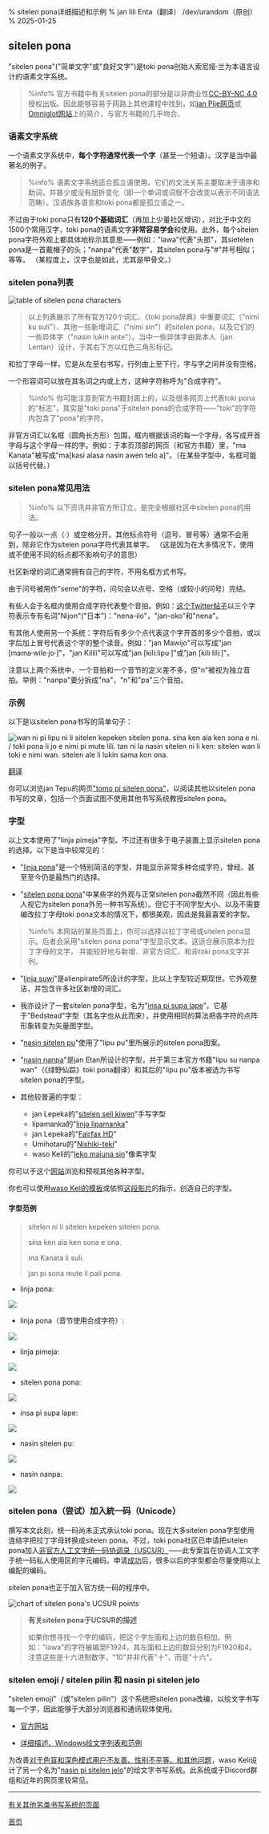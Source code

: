 % sitelen pona详细描述和示例
% jan lili Enta（翻译） /dev/urandom（原创）
% 2025-01-25

## sitelen pona

"sitelen pona"("简单文字"或"良好文字")是toki pona创始人索尼娅·兰为本语言设计的语素文字系统。

> %info%
> 官方书籍中有关sitelen pona的部分是以非商业性[CC-BY-NC 4.0](https://creativecommons.org/licenses/by-nc/4.0/)授权出版。因此能够容易于网路上其他课程中找到，如[jan Pije网页](https://web.archive.org/web/20220314033939/http://tokipona.net/tp/janpije/hieroglyphs.php)或[Omniglot网站](https://www.omniglot.com/conscripts/sitelenpona.htm)上的简介，与官方书籍的几乎吻合。

### 语素文字系统

一个语素文字系统中，**每个字符通常代表一个字**（甚至一个短语）。汉字是当中最著名的例子。

> %info%
> 语素文字系统适合孤立语使用。它们的文法关系主要取决于语序和助词，并甚少或没有屈折变化（即一个单词或词根不会改变以表示不同语法范畴）。汉语族各语言和toki pona都是孤立语之一。

不过由于toki pona只有**120个基础词汇**（再加上少量社区增词），对比于中文的1500个常用汉字，toki pona的语素文字**非常容易学会**和使用。此外，每个sitelen pona字符外观上都具体地标示其意思⸺例如："lawa"代表"头部"，其sietelen pona是一首戴帽子的头；"nanpa"代表"数字"，其sitelen pona与"\#"井号相似；等等。 （某程度上，汉字也是如此，尤其是甲骨文。）

### sitelen pona列表

![table of sitelen pona characters](/sitelen_pona.gif)

> 以上列表展示了所有官方120个词汇、《toki pona辞典》中重要词汇（"nimi ku suli"）、其他一些新增词汇（"nimi sin"）的sitelen pona，以及它们的一些异体字（"nasin lukin ante"）。当中一些异体字由我本人（jan Lentan）设计，于其右下方以红色三角形标记。

和拉丁字母一样，它是从左至右书写，行列由上至下行，字与字之间并没有空格。

一个形容词可以放在其名词之内或上方，这种字符称呼为"合成字符"。

> %info%
> 你可能注意到官方书籍封面上的，以及很多网页上代表toki pona的"标志"，其实是"toki pona"于sitelen pona的合成字符⸺"toki"的字符内包含了"pona"的字符。

非官方词汇以名框（圆角长方形）包围，框内根据该词的每一个字母，各写成开首字母与这个字母一样的字。例如：于本页顶部的网页（和官方书籍）里，"ma Kanata"被写成"ma[kasi alasa nasin awen telo
a]"。（在某些字型中，名框可能以括号代替。）

### sitelen pona常见用法

> %info%
> 以下资讯并非官方所订立，是完全根据社区中sitelen pona的用法。

句子一般以一点（·）或空格分开。其他标点符号（逗号、冒号等）通常不会用到，除非它作为sitelen pona字符代表其单字。 （这是因为在大多情况下，使用或不使用不同的标点都不影响句子的意思）

社区新增的词汇通常拥有自己的字符，不用名框方式书写。

由于问号被用作"seme"的字符，问句会以点号、空格（或较小的问号）完结。

有些人会于名框内使用合成字符代表整个音拍。例如：[这个Twitter帖子](https://twitter.com/qvarie/status/1291755067851251712)以三个字符表示专有名词"Nijon"("日本")："nena-ilo"，"jan-oko"和"nena"。

有其他人使用另一个系统：字符后有多少个点代表这个字开首的多少个音拍，或以字后加上冒号代表这个字的整个读音。例如："jan Mawijo"可以写成"jan \[mama·wile·jo·\]"，"jan Kilili"可以写成"jan \[kili:lipu·\]"或"jan \[kili·lili:\]"。

注意以上两个系统中，一个音拍和一个音节的定义差不多，但"n"被视为独立音拍。举例："nanpa"要分拆成"na"，"n"和"pa"三个音拍。

### 示例

以下是以sitelen pona书写的简单句子：

![wan ni pi lipu ni li sitelen kepeken sitelen pona. sina ken ala ken sona e ni.
/ toki pona li jo e nimi pi mute lili. tan ni la nasin sitelen ni li ken: sitelen
wan li toki e nimi wan. sitelen ale li lukin sama kon
ona.](/sitelen_pona_example.png)

[翻译](zh/answers#sp)

你可以浏览jan Tepu的网页["tomo pi sitelen pona"](https://davidar.github.io/tp/)，以阅读其他以sitelen pona书写的文章，包括一个页面试图不使用其他书写系统教授sitelen pona。

### 字型

以上文本使用了"linja pimeja"字型。不过还有很多于电子装置上显示sitelen pona的选择。以下是当中较常见的：

 * "[linja pona](https://musilili.net/linja-pona/)"是一个特别简洁的字型，并能显示非常多种合成字符，曾经、甚至至今仍是最热门的选择。

 * "[sitelen pona pona](https://jackhumbert.github.io/sitelen-pona-pona/)"中某些字的外观与正常sitelen pona截然不同（因此有些人视它为sitelen pona外另一种书写系统）。但它于不同字型大小、以及不需要编改拉丁字母toki pona文本的情况下，都很美观，因此是我最喜爱的字型。

> %info%
> 本网站的某些页面上，你可以选择以拉丁字母或sitelen pona显示。后者会采用"sitelen pona pona"字型显示文本。这适合展示原本为拉丁字母的文字， 并能较好地与新增、非官方词汇、和非toki pona文字并列。
> 

 * "[linja suwi](https://linjasuwi.ap5.dev/)"是alienpirate5所设计的字型，比以上字型较近期现世。它外观整洁，并包含许多社区新增的词汇。

 * 我亦设计了一套sitelen pona字型，名为"[insa pi supa lape](lentan/supalape)"。它基于"Bedstead"字型（其名字也从此而来），并使用相同的算法把各字符的点阵形象转变为矢量图字型。

<!-- translator's own additions to font list -->

 * "[nasin sitelen pu](https://github.com/RetSamys/nasin-sitelen-pu)"使用了"lipu pu"里所展示的sitelen pona图案。

 * "[nasin nanpa](https://github.com/ETBCOR/nasin-nanpa)"是jan Etan所设计的字型，并于第三本官方书籍"lipu su nanpa wan"（《绿野仙踪》toki pona翻译）和其后的"lipu pu"版本被选为书写sitelen pona的字型。

 * 其他较普遍的字型：
   * jan Lepeka的"[sitelen seli kiwen](https://www.kreativekorp.com/software/fonts/sitelenselikiwen/)"手写字型
   * lipamanka的"[linja lipamanka](https://lipamanka.gay/linjamanka)"
   * jan Lepeka的"[Fairfax HD](https://www.kreativekorp.com/software/fonts/fairfaxponahd/)"
   * Umihotaru的"[Nishiki-teki](https://github.com/RetSamys/nishiki-teki-lili/raw/main/nishiki-teki.ttf)"
   * waso Keli的"[leko majuna sin](https://wasokeli.github.io/sp-font-maker/leko-majuna-sin.html)"像素字型

你可以于这个[网站](https://antetokipona.infinityfreeapp.com/font/)浏览和预视其他各种字型。

你也可以使用[waso Keli的模板](https://wasokeli.github.io/sp-font-maker/)或依照[这段影片](https://youtu.be/6Emk0nvFFVw)的指示，创造自己的字型。

#### 字型范例

>
> sitelen ni li sitelen kepeken sitelen pona.
>
> sina ken ala ken sona e ona.
>
> ma Kanata li suli.
>
> jan pi sona mute li pali pona.
>

* linja pona:

![](/lpona.png)

* linja pona（音节使用合成字符）:

![](/lpona2.png)

* linja pimeja:

![](/lpimeja.png)

* sitelen pona pona:

![](/spp.png)

* insa pi supa lape:

![](/insa.png)

* nasin sitelen pu:

![](/nasin_sitelen_pu.png)

* nasin nanpa:

![](/nasin_nanpa_Etan.png)

### sitelen pona（尝试）加入統一码（Unicode）

撰写本文此刻，统一码尚未正式承认toki pona。现在大多sitelen pona字型使用连结字把拉丁字母转换成sitelen pona。不过，toki pona社区已申请把sitelen pona加入[非官方人工文字统一码协调录（USCUR）](https://www.kreativekorp.com/ucsur/)⸺此专案旨在协调人工文字于统一码私人使用区的字元编码。申请[成功](https://www.kreativekorp.com/ucsur/charts/sitelen.html)后，很多以后的字型都会尽量使用以上编配的编码。

sitelen pona也正于加入官方统一码的程序中。

![chart of sitelen pona's UCSUR points](/sitelen_ucsur.gif)

> **有关sitelen pona于UCSUR的描述**
> 
> 如果你想寻找一个字的编码，把这个字左面和上边的数目相加。例如："lawa"的字符被编至F1924，其左面和上边的数目分别为F1920和4。注意这些是十六进制数字，"10"并非代表"十"，而是"十六"。

### sitelen emoji / sitelen pilin 和 nasin pi sitelen jelo
<!-- includes sitelen jelo too? -->

"sitelen emoji"（或"sitelen pilin"）这个系统把sitelen pona改编，以绘文字书写每一个字，因此能够于大部分浏览器和通讯软体使用。

* [官方网站](https://sites.google.com/view/sitelenemoji)

* [详细描述、Windows绘文字列表和范例](https://omniglot.com/conscripts/sitelenemoji.htm)

为改善[对于色盲和深色模式用户不友善、性别不平等、和其他问题](https://discord.com/channels/301377942062366741/1169436328954429540/1201455562739699765)，waso Keli设计了另一个名为"[nasin pi sitelen jelo](https://sona.pona.la/wiki/nasin_pi_sitelen_jelo)"的绘文字书写系统。此系统或于Discord群组和近年的网页里较常见。

---

[有关其他另类书写系统的页面](zh/x2)

[首页](zh)
